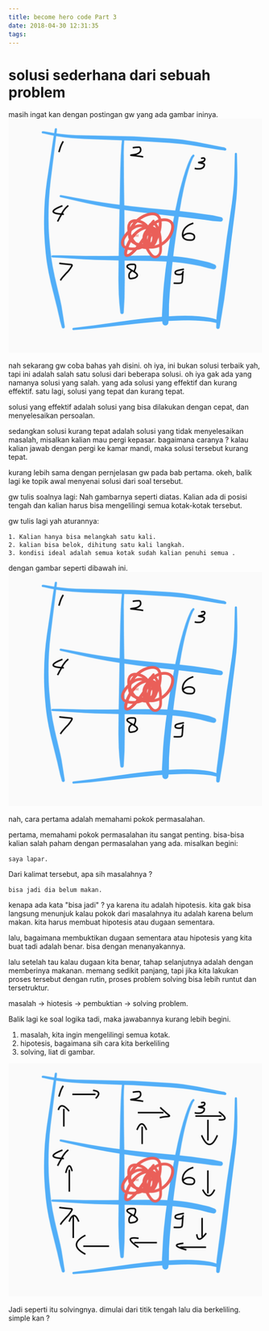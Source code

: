 ```yaml
---
title: become hero code Part 3
date: 2018-04-30 12:31:35
tags:
---
```

# solusi sederhana dari sebuah problem

masih ingat kan dengan postingan gw yang ada gambar ininya. 
<img style="display: inline;" src="/images/becomeHeroPart2/caseSimple.png">

nah sekarang gw coba bahas yah disini. oh iya, ini bukan solusi terbaik yah, 
tapi ini adalah salah satu solusi dari beberapa solusi. oh iya gak ada yang namanya solusi yang salah. 
yang ada solusi yang effektif dan kurang effektif. satu lagi, solusi yang tepat dan kurang tepat. 

solusi yang effektif adalah solusi yang bisa dilakukan dengan cepat, dan menyelesaikan persoalan. 

sedangkan solusi kurang tepat adalah solusi yang tidak menyelesaikan masalah, misalkan kalian mau pergi kepasar. 
bagaimana caranya ? kalau kalian jawab dengan pergi ke kamar mandi, maka solusi tersebut kurang tepat. 

kurang lebih sama dengan pernjelasan gw pada bab pertama. 
okeh, balik lagi ke topik awal menyenai solusi dari soal tersebut. 
<!-- more -->

gw tulis soalnya lagi: 
    Nah gambarnya seperti diatas. 
    Kalian ada di posisi tengah dan kalian harus bisa mengelilingi semua kotak-kotak tersebut. 


gw tulis lagi yah aturannya: 

    1. Kalian hanya bisa melangkah satu kali.
    2. ‎kalian bisa belok, dihitung satu kali langkah.
    3. ‎kondisi ideal adalah semua kotak sudah kalian penuhi semua .

dengan gambar seperti dibawah ini. 
<img style="display: inline;" src="/images/becomeHeroPart2/caseSimple.png">

nah, cara pertama adalah memahami pokok permasalahan.

pertama, memahami pokok permasalahan itu sangat penting. 
bisa-bisa kalian salah paham dengan permasalahan yang ada. 
misalkan begini:

    saya lapar.

Dari kalimat tersebut, apa sih masalahnya ?

    bisa jadi dia belum makan. 

kenapa ada kata "bisa jadi" ? ya karena itu adalah hipotesis. 
kita gak bisa langsung menunjuk kalau pokok dari masalahnya itu adalah karena belum makan. 
kita harus membuat hipotesis atau dugaan sementara. 

lalu, bagaimana membuktikan dugaan sementara atau hipotesis yang kita buat tadi adalah benar. 
bisa dengan menanyakannya. 

lalu setelah tau kalau dugaan kita benar, tahap selanjutnya adalah dengan memberinya makanan. 
memang sedikit panjang, tapi jika kita lakukan proses tersebut dengan rutin, 
proses problem solving bisa lebih runtut dan tersetruktur. 

masalah -> hiotesis -> pembuktian -> solving problem. 

Balik lagi ke soal logika tadi, maka jawabannya kurang lebih begini. 

1. masalah, kita ingin mengelilingi semua kotak.
2. hipotesis, bagaimana sih cara kita berkeliling
3. solving, liat di gambar. 

<img style="display: inline;" src="/images/becomeHeroPart3/caseSimple.png">

Jadi seperti itu solvingnya. dimulai dari titik tengah lalu dia berkeliling. simple kan ?















